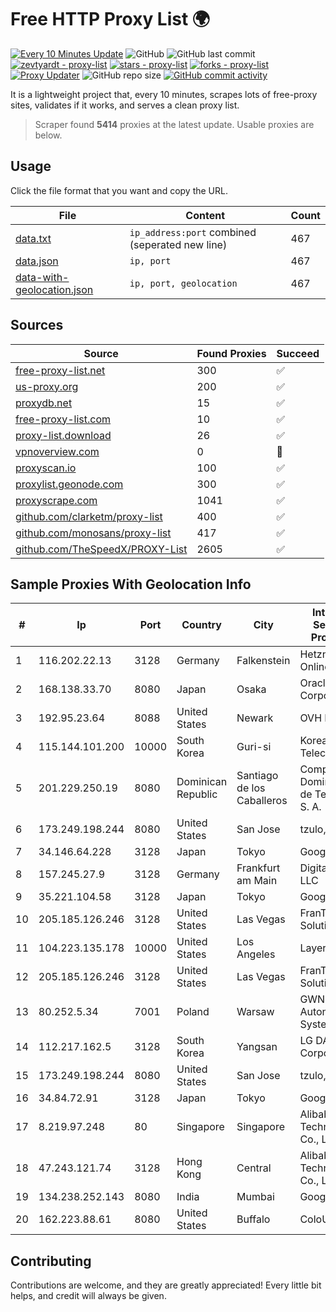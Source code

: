
# Free HTTP Proxy List 🌍

[![Every 10 Minutes Update](https://github.com/mertguvencli/http-proxy-list/actions/workflows/main.yml/badge.svg?branch=main)](https://github.com/mertguvencli/http-proxy-list/actions/workflows/main.yml)
![GitHub](https://img.shields.io/github/license/mertguvencli/http-proxy-list)
![GitHub last commit](https://img.shields.io/github/last-commit/mertguvencli/http-proxy-list)
[![zevtyardt - proxy-list](https://img.shields.io/static/v1?label=zevtyardt&message=proxy-list&color=blue&logo=github)](https://github.com/zevtyardt/proxy-list "Go to GitHub repo")
[![stars - proxy-list](https://img.shields.io/github/stars/zevtyardt/proxy-list?style=social)](https://github.com/zevtyardt/proxy-list)
[![forks - proxy-list](https://img.shields.io/github/forks/zevtyardt/proxy-list?style=social)](https://github.com/zevtyardt/proxy-list)
[![Proxy Updater](https://github.com/zevtyardt/proxy-list/workflows/Proxy%20Updater/badge.svg)](https://github.com/zevtyardt/proxy-list/actions?query=workflow:"Proxy+Updater")
![GitHub repo size](https://img.shields.io/github/repo-size/zevtyardt/proxy-list)
[![GitHub commit activity](https://img.shields.io/github/commit-activity/m/zevtyardt/proxy-list?logo=commits)](https://github.com/zevtyardt/proxy-list/commits/main)

It is a lightweight project that, every 10 minutes, scrapes lots of free-proxy sites, validates if it works, and serves a clean proxy list.

> Scraper found **5414** proxies at the latest update. Usable proxies are below.

## Usage

Click the file format that you want and copy the URL.

|File|Content|Count|
|----|-------|-----|
|[data.txt](https://raw.githubusercontent.com/mertguvencli/http-proxy-list/main/proxy-list/data.txt)|`ip_address:port` combined (seperated new line)|467|
|[data.json](https://raw.githubusercontent.com/mertguvencli/http-proxy-list/main/proxy-list/data.json)|`ip, port`|467|
|[data-with-geolocation.json](https://raw.githubusercontent.com/mertguvencli/http-proxy-list/main/proxy-list/data-with-geolocation.json)|`ip, port, geolocation`|467|

## Sources

|Source|Found Proxies|Succeed|
|------|-------------|-------|
|[free-proxy-list.net](https://free-proxy-list.net)|300|✅|
|[us-proxy.org](https://www.us-proxy.org)|200|✅|
|[proxydb.net](http://proxydb.net)|15|✅|
|[free-proxy-list.com](https://free-proxy-list.com/?page=&port=&type%5B%5D=http&type%5B%5D=https&up_time=0&search=Search)|10|✅|
|[proxy-list.download](https://www.proxy-list.download/HTTP)|26|✅|
|[vpnoverview.com](https://vpnoverview.com/privacy/anonymous-browsing/free-proxy-servers)|0|🚫|
|[proxyscan.io](https://www.proxyscan.io)|100|✅|
|[proxylist.geonode.com](https://proxylist.geonode.com/api/proxy-list?limit=300&page=1&sort_by=lastChecked&sort_type=desc&protocols=http,https)|300|✅|
|[proxyscrape.com](https://api.proxyscrape.com/v2/?request=displayproxies&protocol=http&timeout=10000&country=all&ssl=all&anonymity=all)|1041|✅|
|[github.com/clarketm/proxy-list](https://raw.githubusercontent.com/clarketm/proxy-list/master/proxy-list-raw.txt)|400|✅|
|[github.com/monosans/proxy-list](https://raw.githubusercontent.com/monosans/proxy-list/main/proxies/http.txt)|417|✅|
|[github.com/TheSpeedX/PROXY-List](https://raw.githubusercontent.com/TheSpeedX/PROXY-List/master/http.txt)|2605|✅|


## Sample Proxies With Geolocation Info

|#|Ip|Port|Country|City|Internet Service Provider|
|-|--|----|-------|----|-------------------------|
|1|116.202.22.13|3128|Germany|Falkenstein|Hetzner Online GmbH|
|2|168.138.33.70|8080|Japan|Osaka|Oracle Corporation|
|3|192.95.23.64|8088|United States|Newark|OVH Hosting|
|4|115.144.101.200|10000|South Korea|Guri-si|Korea Telecom|
|5|201.229.250.19|8080|Dominican Republic|Santiago de los Caballeros|Compañía Dominicana de Teléfonos S. A.|
|6|173.249.198.244|8080|United States|San Jose|tzulo, inc.|
|7|34.146.64.228|3128|Japan|Tokyo|Google LLC|
|8|157.245.27.9|3128|Germany|Frankfurt am Main|DigitalOcean, LLC|
|9|35.221.104.58|3128|Japan|Tokyo|Google LLC|
|10|205.185.126.246|3128|United States|Las Vegas|FranTech Solutions|
|11|104.223.135.178|10000|United States|Los Angeles|LayerHost|
|12|205.185.126.246|3128|United States|Las Vegas|FranTech Solutions|
|13|80.252.5.34|7001|Poland|Warsaw|GWNET Autonomus System|
|14|112.217.162.5|3128|South Korea|Yangsan|LG DACOM Corporation|
|15|173.249.198.244|8080|United States|San Jose|tzulo, inc.|
|16|34.84.72.91|3128|Japan|Tokyo|Google LLC|
|17|8.219.97.248|80|Singapore|Singapore|Alibaba (US) Technology Co., Ltd.|
|18|47.243.121.74|3128|Hong Kong|Central|Alibaba (US) Technology Co., Ltd.|
|19|134.238.252.143|8080|India|Mumbai|Google LLC|
|20|162.223.88.61|8080|United States|Buffalo|ColoUp|



## Contributing

Contributions are welcome, and they are greatly appreciated! Every
little bit helps, and credit will always be given.

